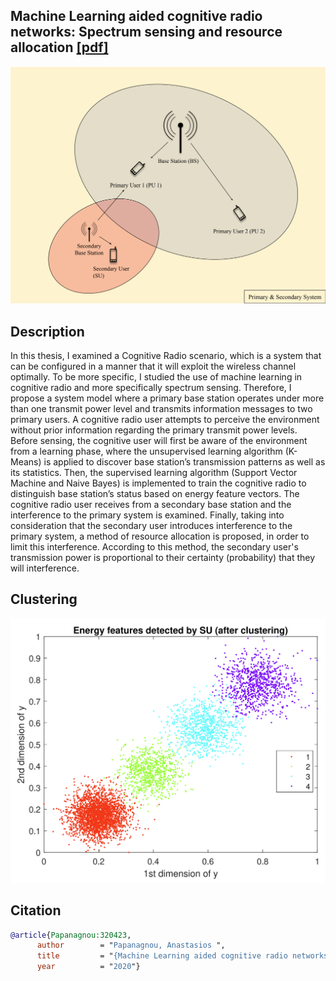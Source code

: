 ## Machine Learning aided cognitive radio networks: Spectrum sensing and resource allocation <a href="http://ikee.lib.auth.gr/record/320423/files/Diplomatiki.pdf">[pdf]</a>

<p align="left">
  <img src="./images/model.png" width="700" title="System model">
</p>

## Description
<p>In this thesis, I examined a Cognitive Radio scenario, which is a system that can be configured in a manner that it will exploit the wireless channel optimally. To be more specific, I studied the use of machine learning in cognitive radio and more specifically spectrum sensing. Therefore, I propose a system model where a primary base station operates under more than one transmit power level and transmits information messages to two primary users. A cognitive radio user attempts to perceive the environment without prior information regarding the primary transmit power levels. Before sensing, the cognitive user will first be aware of the environment from a learning phase, where the unsupervised learning algorithm (K-Means) is applied to discover base station’s transmission patterns as well as its statistics. Then, the supervised learning algorithm (Support Vector Machine and Naive Bayes) is implemented to train the cognitive radio to distinguish base station’s status based on energy feature vectors. The cognitive radio user receives from a secondary base station and the interference to the primary system is examined. Finally, taking into consideration that the secondary user introduces interference to the primary system, a method of resource allocation is proposed, in order to limit this interference. According to this method, the secondary user's transmission power is proportional to their certainty (probability) that they will interference.</p>

## Clustering
<p align="left">
  <img src="./images/clustered.png" width="700" title="Clustered signals">
</p>

## Citation
```bibtex
@article{Papanagnou:320423,
      author        = "Papanagnou, Anastasios ",
      title         = "{Machine Learning aided cognitive radio networks: Spectrum sensing and resource allocation}",
      year          = "2020"}
```
